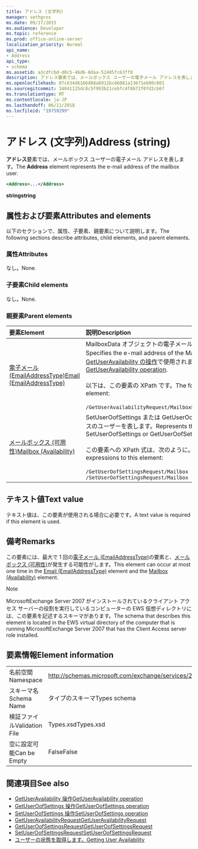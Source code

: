 ```yaml
---
title: アドレス (文字列)
manager: sethgros
ms.date: 09/17/2015
ms.audience: Developer
ms.topic: reference
ms.prod: office-online-server
localization_priority: Normal
api_name:
- Address
api_type:
- schema
ms.assetid: a3cdfcbd-d0c5-46d6-8daa-52405fc63ff0
description: アドレス要素では、メールボックス ユーザーの電子メール アドレスを表します。
ms.openlocfilehash: 07c634d6166d88a8912bc66081a13671e600c801
ms.sourcegitcommit: 34041125dc8c5f993b21cebfc4f8b72f0fd2cb6f
ms.translationtype: MT
ms.contentlocale: ja-JP
ms.lasthandoff: 06/11/2018
ms.locfileid: "19759299"
---
```

# <a name="address-string"></a><span data-ttu-id="9eb82-103">アドレス (文字列)</span><span class="sxs-lookup"><span data-stu-id="9eb82-103">Address (string)</span></span>

<span data-ttu-id="9eb82-104">**アドレス**要素では、メールボックス ユーザーの電子メール アドレスを表します。</span><span class="sxs-lookup"><span data-stu-id="9eb82-104">The **Address** element represents the e-mail address of the mailbox user.</span></span> 
  
```xml
<Address>...</Address>
```

 <span data-ttu-id="9eb82-105">**string**</span><span class="sxs-lookup"><span data-stu-id="9eb82-105">**string**</span></span>
## <a name="attributes-and-elements"></a><span data-ttu-id="9eb82-106">属性および要素</span><span class="sxs-lookup"><span data-stu-id="9eb82-106">Attributes and elements</span></span>

<span data-ttu-id="9eb82-107">以下のセクションで、属性、子要素、親要素について説明します。</span><span class="sxs-lookup"><span data-stu-id="9eb82-107">The following sections describe attributes, child elements, and parent elements.</span></span>
  
### <a name="attributes"></a><span data-ttu-id="9eb82-108">属性</span><span class="sxs-lookup"><span data-stu-id="9eb82-108">Attributes</span></span>

<span data-ttu-id="9eb82-109">なし。</span><span class="sxs-lookup"><span data-stu-id="9eb82-109">None.</span></span>
  
### <a name="child-elements"></a><span data-ttu-id="9eb82-110">子要素</span><span class="sxs-lookup"><span data-stu-id="9eb82-110">Child elements</span></span>

<span data-ttu-id="9eb82-111">なし。</span><span class="sxs-lookup"><span data-stu-id="9eb82-111">None.</span></span>
  
### <a name="parent-elements"></a><span data-ttu-id="9eb82-112">親要素</span><span class="sxs-lookup"><span data-stu-id="9eb82-112">Parent elements</span></span>

|<span data-ttu-id="9eb82-113">**要素**</span><span class="sxs-lookup"><span data-stu-id="9eb82-113">**Element**</span></span>|<span data-ttu-id="9eb82-114">**説明**</span><span class="sxs-lookup"><span data-stu-id="9eb82-114">**Description**</span></span>|
|:-----|:-----|
|[<span data-ttu-id="9eb82-115">電子メール (EmailAddressType)</span><span class="sxs-lookup"><span data-stu-id="9eb82-115">Email (EmailAddressType)</span></span>](email-emailaddresstype.md) <br/> |<span data-ttu-id="9eb82-116">MailboxData オブジェクトの電子メール アドレスを指定します。</span><span class="sxs-lookup"><span data-stu-id="9eb82-116">Specifies the e-mail address of the MailboxData object.</span></span> <span data-ttu-id="9eb82-117">この要素は、 [GetUserAvailability の操作](getuseravailability-operation.md)で使用されます。</span><span class="sxs-lookup"><span data-stu-id="9eb82-117">This element is used in the [GetUserAvailability operation](getuseravailability-operation.md).</span></span><br/><br/> <span data-ttu-id="9eb82-118">以下は、この要素の XPath です。</span><span class="sxs-lookup"><span data-stu-id="9eb82-118">The following is the XPath to this element:</span></span><br/><br/>  `/GetUserAvailabilityRequest/MailboxDataArray/MailboxData[i]/Email` <br/> |
|[<span data-ttu-id="9eb82-119">メールボックス (可用性)</span><span class="sxs-lookup"><span data-stu-id="9eb82-119">Mailbox (Availability)</span></span>](mailbox-availability.md) <br/> | <span data-ttu-id="9eb82-120">SetUserOofSettings または GetUserOofSettings の要求をメールボックスのユーザーを表します。</span><span class="sxs-lookup"><span data-stu-id="9eb82-120">Represents the mailbox user for a SetUserOofSettings or GetUserOofSettings request.</span></span><br/><br/>  <span data-ttu-id="9eb82-121">この要素への XPath 式は、次のように。</span><span class="sxs-lookup"><span data-stu-id="9eb82-121">The following are the XPath expressions to this element:</span></span><br/><br/>  `/GetUserOofSettingsRequest/Mailbox` <br/>  `/SetUserOofSettingsRequest/Mailbox` <br/> |
   
## <a name="text-value"></a><span data-ttu-id="9eb82-122">テキスト値</span><span class="sxs-lookup"><span data-stu-id="9eb82-122">Text value</span></span>

<span data-ttu-id="9eb82-123">テキスト値は、この要素が使用される場合に必要です。</span><span class="sxs-lookup"><span data-stu-id="9eb82-123">A text value is required if this element is used.</span></span>
  
## <a name="remarks"></a><span data-ttu-id="9eb82-124">備考</span><span class="sxs-lookup"><span data-stu-id="9eb82-124">Remarks</span></span>

<span data-ttu-id="9eb82-125">この要素には、最大で 1 回の[電子メール (EmailAddressType)](email-emailaddresstype.md)の要素と、[メールボックス (可用性)](mailbox-availability.md)が発生する可能性がします。</span><span class="sxs-lookup"><span data-stu-id="9eb82-125">This element can occur at most one time in the [Email (EmailAddressType)](email-emailaddresstype.md) element and the [Mailbox (Availability)](mailbox-availability.md) element.</span></span> 
  
> [!NOTE]
> <span data-ttu-id="9eb82-126">MicrosoftExchange Server 2007 がインストールされているクライアント アクセス サーバーの役割を実行しているコンピューターの EWS 仮想ディレクトリには、この要素を記述するスキーマがあります。</span><span class="sxs-lookup"><span data-stu-id="9eb82-126">The schema that describes this element is located in the EWS virtual directory of the computer that is running MicrosoftExchange Server 2007 that has the Client Access server role installed.</span></span> 
  
## <a name="element-information"></a><span data-ttu-id="9eb82-127">要素情報</span><span class="sxs-lookup"><span data-stu-id="9eb82-127">Element information</span></span>

|||
|:-----|:-----|
|<span data-ttu-id="9eb82-128">名前空間</span><span class="sxs-lookup"><span data-stu-id="9eb82-128">Namespace</span></span>  <br/> |http://schemas.microsoft.com/exchange/services/2006/types  <br/> |
|<span data-ttu-id="9eb82-129">スキーマ名</span><span class="sxs-lookup"><span data-stu-id="9eb82-129">Schema Name</span></span>  <br/> |<span data-ttu-id="9eb82-130">タイプのスキーマ</span><span class="sxs-lookup"><span data-stu-id="9eb82-130">Types schema</span></span>  <br/> |
|<span data-ttu-id="9eb82-131">検証ファイル</span><span class="sxs-lookup"><span data-stu-id="9eb82-131">Validation File</span></span>  <br/> |<span data-ttu-id="9eb82-132">Types.xsd</span><span class="sxs-lookup"><span data-stu-id="9eb82-132">Types.xsd</span></span>  <br/> |
|<span data-ttu-id="9eb82-133">空に設定可能</span><span class="sxs-lookup"><span data-stu-id="9eb82-133">Can be Empty</span></span>  <br/> |<span data-ttu-id="9eb82-134">False</span><span class="sxs-lookup"><span data-stu-id="9eb82-134">False</span></span>  <br/> |
   
## <a name="see-also"></a><span data-ttu-id="9eb82-135">関連項目</span><span class="sxs-lookup"><span data-stu-id="9eb82-135">See also</span></span>

- [<span data-ttu-id="9eb82-136">GetUserAvailability 操作</span><span class="sxs-lookup"><span data-stu-id="9eb82-136">GetUserAvailability operation</span></span>](getuseravailability-operation.md)
- [<span data-ttu-id="9eb82-137">GetUserOofSettings 操作</span><span class="sxs-lookup"><span data-stu-id="9eb82-137">GetUserOofSettings operation</span></span>](getuseroofsettings-operation.md)
- [<span data-ttu-id="9eb82-138">SetUserOofSettings 操作</span><span class="sxs-lookup"><span data-stu-id="9eb82-138">SetUserOofSettings operation</span></span>](setuseroofsettings-operation.md)
- [<span data-ttu-id="9eb82-139">GetUserAvailabilityRequest</span><span class="sxs-lookup"><span data-stu-id="9eb82-139">GetUserAvailabilityRequest</span></span>](getuseravailabilityrequest.md)
- [<span data-ttu-id="9eb82-140">GetUserOofSettingsRequest</span><span class="sxs-lookup"><span data-stu-id="9eb82-140">GetUserOofSettingsRequest</span></span>](getuseroofsettingsrequest.md)
- [<span data-ttu-id="9eb82-141">SetUserOofSettingsRequest</span><span class="sxs-lookup"><span data-stu-id="9eb82-141">SetUserOofSettingsRequest</span></span>](setuseroofsettingsrequest.md)
- [<span data-ttu-id="9eb82-142">ユーザーの状態を取得します。</span><span class="sxs-lookup"><span data-stu-id="9eb82-142">Getting User Availability</span></span>](http://msdn.microsoft.com/library/d4133fcb-9b0f-4e6b-aadf-a389da83516a%28Office.15%29.aspx)

